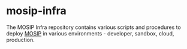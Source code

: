 # mosip-infra
The MOSIP Infra repository contains various scripts and procedures to deploy [MOSIP]((https://mosipdocs.gitbook.io/platform)
) in various environments - developer, sandbox, cloud, production.

